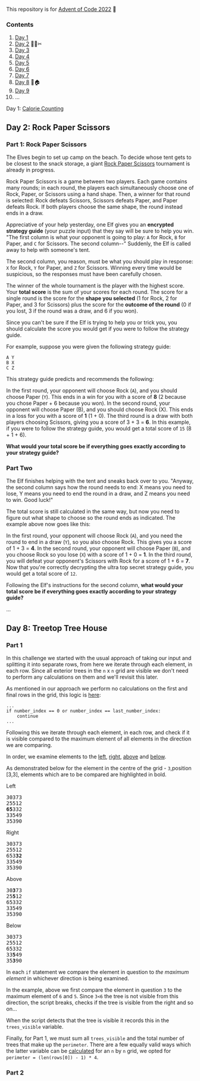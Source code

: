 This repository is for [Advent of Code 2022](https://adventofcode.com/) 🎄

### Contents
1. [Day 1](#day1)
2. [Day 2](#day-2-rock-paper-scissors) 🎸📰✂
3. [Day 3](#day-3-)
4. [Day 4](#day-4-)
5. [Day 5](#day-5-)
6. [Day 6](#day-6-)
7. [Day 7](#day-7-)
8. [Day 8](#day-8-treetop-tree-house) 🌲🏠
9. [Day 9](#day-9-)
10. ...

Day 1: [Calorie Counting](/day1#day-1-calorie-counting)

## Day 2: Rock Paper Scissors

### Part 1: Rock Paper Scissors

The Elves begin to set up camp on the beach. To decide whose tent gets to be closest to the snack storage, a giant [Rock Paper Scissors](https://en.wikipedia.org/wiki/Rock_paper_scissors) tournament is already in progress.

Rock Paper Scissors is a game between two players. Each game contains many rounds; in each round, the players each simultaneously choose one of Rock, Paper, or Scissors using a hand shape. Then, a winner for that round is selected: Rock defeats Scissors, Scissors defeats Paper, and Paper defeats Rock. If both players choose the same shape, the round instead ends in a draw.

Appreciative of your help yesterday, one Elf gives you an __encrypted strategy guide__ (your puzzle input) that they say will be sure to help you win. "The first column is what your opponent is going to play: `A` for Rock, `B` for Paper, and `C` for Scissors. The second column--" Suddenly, the Elf is called away to help with someone's tent.

The second column, you reason, must be what you should play in response: `X` for Rock, `Y` for Paper, and `Z` for Scissors. Winning every time would be suspicious, so the responses must have been carefully chosen.

The winner of the whole tournament is the player with the highest score. Your __total score__ is the sum of your scores for each round. The score for a single round is the score for the __shape you selected__ (1 for Rock, 2 for Paper, and 3 for Scissors) plus the score for the __outcome of the round__ (0 if you lost, 3 if the round was a draw, and 6 if you won).

Since you can't be sure if the Elf is trying to help you or trick you, you should calculate the score you would get if you were to follow the strategy guide.

For example, suppose you were given the following strategy guide:

```
A Y
B X
C Z
```

This strategy guide predicts and recommends the following:

In the first round, your opponent will choose Rock (`A`), and you should choose Paper (`Y`). This ends in a win for you with a score of __8__ (2 because you chose Paper + 6 because you won).
In the second round, your opponent will choose Paper (B), and you should choose Rock (X). This ends in a loss for you with a score of __1__ (1 + 0).
The third round is a draw with both players choosing Scissors, giving you a score of 3 + 3 = __6__.
In this example, if you were to follow the strategy guide, you would get a total score of `15` (8 + 1 + 6).

__What would your total score be if everything goes exactly according to your strategy guide?__


### Part Two

The Elf finishes helping with the tent and sneaks back over to you. "Anyway, the second column says how the round needs to end: X means you need to lose, Y means you need to end the round in a draw, and Z means you need to win. Good luck!"

The total score is still calculated in the same way, but now you need to figure out what shape to choose so the round ends as indicated. The example above now goes like this:

In the first round, your opponent will choose Rock (`A`), and you need the round to end in a draw (`Y`), so you also choose Rock. This gives you a score of 1 + 3 = __4__.
In the second round, your opponent will choose Paper (`B`), and you choose Rock so you lose (`X`) with a score of 1 + 0 = __1__.
In the third round, you will defeat your opponent's Scissors with Rock for a score of 1 + 6 = __7__.
Now that you're correctly decrypting the ultra top secret strategy guide, you would get a total score of `12`.

Following the Elf's instructions for the second column, __what would your total score be if everything goes exactly according to your strategy guide?__

...

## Day 8: Treetop Tree House

### Part 1

In this challenge we started with the usual approach of taking our input and splitting it into separate rows, from here we iterate through each element, in each row. Since all exterior trees in the `n` x `n` grid are visible we don't need to perform any calculations on them and we'll revisit this later. 

As mentioned in our approach we perform no calculations on the first and final rows in the grid, this logic is [here](https://github.com/mitchdawson1982/aoc22/blob/2178441dd9ee8fdae687b192c4aaaa66e3d570db/day8/main.py#L16):

```
...
if number_index == 0 or number_index == last_number_index:
    continue
...
``` 

Following this we iterate through each element, in each row, and check if it is visible compared to the maximum element of all elements in the direction we are comparing.

In order, we examine elements to the [left](https://github.com/mitchdawson1982/aoc22/blob/2178441dd9ee8fdae687b192c4aaaa66e3d570db/day8/main.py#L21), [right](https://github.com/mitchdawson1982/aoc22/blob/2178441dd9ee8fdae687b192c4aaaa66e3d570db/day8/main.py#L26), [above](https://github.com/mitchdawson1982/aoc22/blob/2178441dd9ee8fdae687b192c4aaaa66e3d570db/day8/main.py#L34) and [below](https://github.com/mitchdawson1982/aoc22/blob/2178441dd9ee8fdae687b192c4aaaa66e3d570db/day8/main.py#L42). 

As demonstrated below for the element in the centre of the grid - `3`,position [3,3], elements which are to be compared are highlighted in bold.

Left 
<pre>
30373
25512
<b>65</b>332
33549
35390
</pre>

Right
<pre>
30373
25512
653<b>32</b>
33549
35390
</pre>

Above
<pre>
30<b>3</b>73
25<b>5</b>12
65332
33549
35390
</pre>

Below
<pre>
30373
25512
65332
33<b>5</b>49
35<b>3</b>90
</pre>

In each `if` statement we compare the element in question to _the maximum element_ in whichever direction is being examined.

In the example, above we first compare the element in question `3` to the maximum element of `6` and `5`. Since `3<6` the tree is not visible from this direction, the script breaks, checks if the tree is visible from the right and so on...

When the script detects that the tree is visible it records this in the `trees_visible` variable. 

Finally, for Part 1, we must sum all `trees_visible` and the total number of trees that make up the `perimeter`. There are a few equally valid ways which the latter variable can be [calculated](https://github.com/mitchdawson1982/aoc22/blob/2178441dd9ee8fdae687b192c4aaaa66e3d570db/day8/main.py#L46) for an `n` by `n` grid, we opted for `perimeter = (len(rows[0]) - 1) * 4`.

### Part 2 